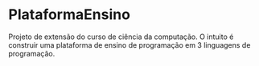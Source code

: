 # PlataformaEnsino
Projeto de extensão do curso de ciência da computação. O intuito é construir uma plataforma de ensino de programação em 3 linguagens de programação.

